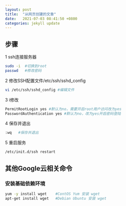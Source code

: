 ```yaml
---
layout: post
title:  "从网页创建的文章"
date:   2021-07-03 08:41:50 +0800
categories: jekyll update
---
```


## 步骤

1 ssh连接服务器

```bash
sudo -i  #切换到root
passwd   #修改密码
```

2 修改SSH配置文件/etc/ssh/sshd_config

```bash
vi /etc/ssh/sshd_config #编辑文件
```

3 i修改

```bash
PermitRootLogin yes #默认为no，需要开启root用户访问改为yes
PasswordAuthentication yes #默认为no，改为yes开启密码登陆
```

4 保存并退出

```bash
:wq   #保存并退出
```

5 重启服务

```bash
/etc/init.d/ssh restart
```



## 其他Google云相关命令

### 安装基础依赖环境

```bash
yum -y install wget    #ContOS Yum 安装 wget
apt-get install wget   #Debian Ubuntu 安装 wget
```
